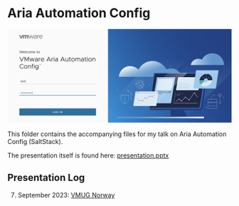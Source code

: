 # Aria Automation Config

![Aria Automation Config Login Screen](files/aac.png)

This folder contains the accompanying files for my talk on Aria Automation Config (SaltStack).

The presentation itself is found here: [presentation.pptx](presentation/presentation.pptx)

## Presentation Log

07. September 2023: [VMUG Norway](https://vmug.no/)